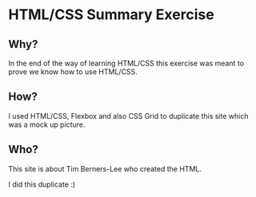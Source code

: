 # HTML/CSS Summary Exercise

## Why?

In the end of the way of learning HTML/CSS this exercise was meant to prove we know how to use HTML/CSS.

## How?

I used HTML/CSS, Flexbox and also CSS Grid to duplicate this site which was a mock up picture.

## Who?

This site is about Tim Berners-Lee who created the HTML.

I did this duplicate :)